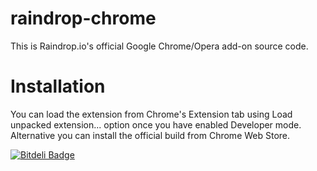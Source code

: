 raindrop-chrome
===============
This is Raindrop.io's official Google Chrome/Opera add-on source code.

Installation
===============
You can load the extension from Chrome's Extension tab using Load unpacked extension... option once you have enabled Developer mode. Alternative you can install the official build from Chrome Web Store.


[![Bitdeli Badge](https://d2weczhvl823v0.cloudfront.net/raindropio/raindrop-chrome/trend.png)](https://bitdeli.com/free "Bitdeli Badge")

